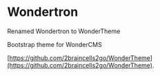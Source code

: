 # Wondertron
Renamed Wondertron to WonderTheme

Bootstrap theme for WonderCMS

[https://github.com/2braincells2go/WonderTheme](https://github.com/2braincells2go/WonderTheme).
